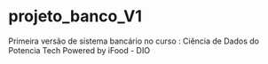 # projeto_banco_V1
Primeira versão  de sistema bancário no curso : Ciência de Dados do Potencia Tech Powered by iFood - DIO

